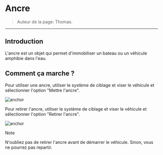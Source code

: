 # Ancre

> Auteur de la page: Thomas.

---


## Introduction

L'ancre est un objet qui permet d'immobiliser un bateau ou un véhicule amphibie dans l'eau.

## Comment ça marche ?

Pour utiliser une ancre, utiliser le système de ciblage et viser le véhicule et sélectionner l'option "Mettre l'ancre".

![anchor](../../../_media/life/guides/vehicles/anchor/anchor_1.png)

Pour retirer l'ancre, utiliser le système de ciblage et viser le véhicule et sélectionner l'option "Retirer l'ancre".

![anchor](../../../_media/life/guides/vehicles/anchor/anchor_2.png)

> [!NOTE]
> N'oubliez pas de retirer l'ancre avant de démarrer le véhicule. Sinon, vous ne pourrez pas repartir.
